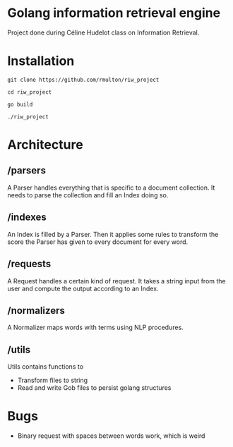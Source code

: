 # Golang information retrieval engine
Project done during Céline Hudelot class on Information Retrieval.

# Installation
```git clone https://github.com/rmulton/riw_project```

```cd riw_project```

```go build```

```./riw_project```

# Architecture
## /parsers
A Parser handles everything that is specific to a document collection. It needs to parse the collection and fill an Index doing so.
## /indexes
An Index is filled by a Parser. Then it applies some rules to transform the score the Parser has given to every document for every word.
## /requests
A Request handles a certain kind of request. It takes a string input from the user and compute the output according to an Index.
## /normalizers
A Normalizer maps words with terms using NLP procedures.
## /utils
Utils contains functions to
- Transform files to string
- Read and write Gob files to persist golang structures

# Bugs
- Binary request with spaces between words work, which is weird